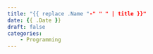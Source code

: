```yaml
---
title: "{{ replace .Name "-" " " | title }}"
date: {{ .Date }}
draft: false
categories:
    - Programming
---
```


